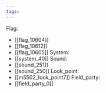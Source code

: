 ```yaml
---
tags:
---
```

Flag:
- [[flag_10604]]
- [[flag_10612]]
- [[flag_10605]]
System:
- [[system_40]]
Sound:
- [[sound_251]]
- [[sound_250]]
Look_point:
- [[m5502_look_point7]]
Field_party:
- [[field_party_0]]
